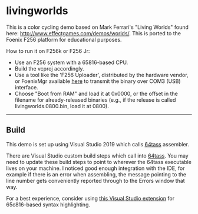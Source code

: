 # livingworlds
This is a color cycling demo based on Mark Ferrari's "Living Worlds" found here: http://www.effectgames.com/demos/worlds/. This is ported to the Foenix F256 platform for educational purposes.

How to run it on F256k or F256 Jr:
  * Use an F256 system with a 65816-based CPU.
  * Build the vcproj accordingly.
  * Use a tool like the 'F256 Uploader', distributed by the hardware vendor, or FoenixMgr available [here](https://github.com/pweingar/FoenixMgr) to transmit the binary over COM3 (USB) interface. 
  * Choose "Boot from RAM" and load it at 0x0000, or the offset in the filename for already-released binaries (e.g., if the release is called livingworlds.0800.bin, load it at 0800).

-----

## Build

This demo is set up using Visual Studio 2019 which calls [64tass](https://tass64.sourceforge.net) assembler.

There are Visual Studio custom build steps which call into [64tass](https://tass64.sourceforge.net). You may need to update these build steps to point to wherever the 64tass executable lives on your machine. I noticed good enough integration with the IDE, for example if there is an error when assembling, the message pointing to the line number gets conveniently reported through to the Errors window that way.

For a best experience, consider using [this Visual Studio extension](https://github.com/clandrew/vscolorize65c816) for 65c816-based syntax highlighting.
